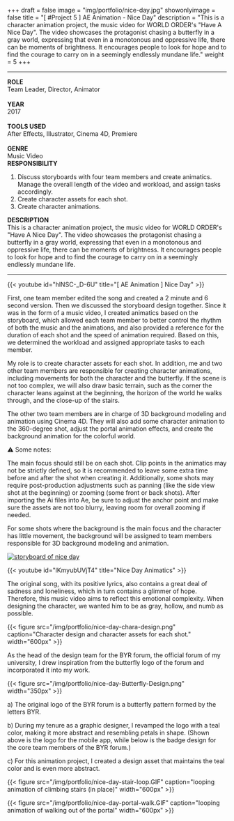 +++
draft = false
image = "img/portfolio/nice-day.jpg"
showonlyimage = false
title = "[ #Project 5 ] AE Animation - Nice Day"
description = "This is a character animation project, the music video for WORLD ORDER's \"Have A Nice Day\". The video showcases the protagonist chasing a butterfly in a gray world, expressing that even in a monotonous and oppressive life, there can be moments of brightness. It encourages people to look for hope and to find the courage to carry on in a seemingly endlessly mundane life."
weight = 5
+++

---

<div class="table">
    <div class="row">
        <div class="cell border-right col-1">
            <strong>ROLE</strong><br>
            Team Leader, Director, Animator<br><br>
            <strong>YEAR</strong><br>
            2017<br><br>
            <strong>TOOLS USED</strong><br>
            After Effects, Illustrator, Cinema 4D, Premiere<br><br>
            <strong>GENRE</strong><br>
            Music Video
        </div>
        <div class="cell border-right col-2">
            <strong>RESPONSIBILITY</strong>
            <ol>
                <li>
                    Discuss storyboards with four team members and create animatics. Manage the overall length of the video and workload, and assign tasks accordingly.
                </li>
                <li>
                    Create character assets for each shot.
                </li>
                <li>
                    Create character animations.
                </li>
            </ol>
        </div>
        <div class="cell col-3">
            <strong>DESCRIPTION</strong><br>
            This is a character animation project, the music video for WORLD ORDER's "Have A Nice Day". The video showcases the protagonist chasing a butterfly in a gray world, expressing that even in a monotonous and oppressive life, there can be moments of brightness. It encourages people to look for hope and to find the courage to carry on in a seemingly endlessly mundane life.
        </div>
    </div>
</div>

---

{{< youtube id="hlNSC-_D-6U" title="[ AE Animation ] Nice Day" >}}
<br>

First, one team member edited the song and created a 2 minute and 6 second version. Then we discussed the storyboard design together. Since it was in the form of a music video, I created animatics based on the storyboard, which allowed each team member to better control the rhythm of both the music and the animations, and also provided a reference for the duration of each shot and the speed of animation required. Based on this, we determined the workload and assigned appropriate tasks to each member.

My role is to create character assets for each shot. In addition, me and two other team members are responsible for creating character animations, including movements for both the character and the butterfly. If the scene is not too complex, we will also draw basic terrain, such as the corner the character leans against at the beginning, the horizon of the world he walks through, and the close-up of the stairs.

The other two team members are in charge of 3D background modeling and animation using Cinema 4D. They will also add some character animation to the 360-degree shot, adjust the portal animation effects, and create the background animation for the colorful world.

⚠ Some notes:

The main focus should still be on each shot. Clip points in the animatics may not be strictly defined, so it is recommended to leave some extra time before and after the shot when creating it. Additionally, some shots may require post-production adjustments such as panning (like the side view shot at the beginning) or zooming (some front or back shots). After importing the Ai files into Ae, be sure to adjust the anchor point and make sure the assets are not too blurry, leaving room for overall zooming if needed.

For some shots where the background is the main focus and the character has little movement, the background will be assigned to team members responsible for 3D background modeling and animation.

<div style="display: none">
[![snapshot 1 of nice day][1]][1]

[![snapshot 2 of nice day][2]][2]

[![snapshot 3 of nice day][3]][3]

[1]: /img/portfolio/nice-day-1.png
[2]: /img/portfolio/nice-day-2.png
[3]: /img/portfolio/nice-day-3.png
</div>

[![storyboard of nice day][4]][4]

[4]: /img/portfolio/nice-day-storyboard.png

{{< youtube id="lKmyubUVjT4" title="Nice Day Animatics" >}}
<br>

The original song, with its positive lyrics, also contains a great deal of sadness and loneliness, which in turn contains a glimmer of hope. Therefore, this music video aims to reflect this emotional complexity. When designing the character, we wanted him to be as gray, hollow, and numb as possible.

{{< figure src="/img/portfolio/nice-day-chara-design.png" caption="Character design and character assets for each shot." width="600px" >}}

As the head of the design team for the BYR forum, the official forum of my university, I drew inspiration from the butterfly logo of the forum and incorporated it into my work.

{{< figure src="/img/portfolio/nice-day-Butterfly-Design.png" width="350px" >}}
<br>

a) The original logo of the BYR forum is a butterfly pattern formed by the letters BYR.

b) During my tenure as a graphic designer, I revamped the logo with a teal color, making it more abstract and resembling petals in shape. (Shown above is the logo for the mobile app, while below is the badge design for the core team members of the BYR forum.)

c) For this animation project, I created a design asset that maintains the teal color and is even more abstract.

{{< figure src="/img/portfolio/nice-day-stair-loop.GIF" caption="looping animation of climbing stairs (in place)" width="600px" >}}

{{< figure src="/img/portfolio/nice-day-portal-walk.GIF" caption="looping animation of walking out of the portal" width="600px" >}}